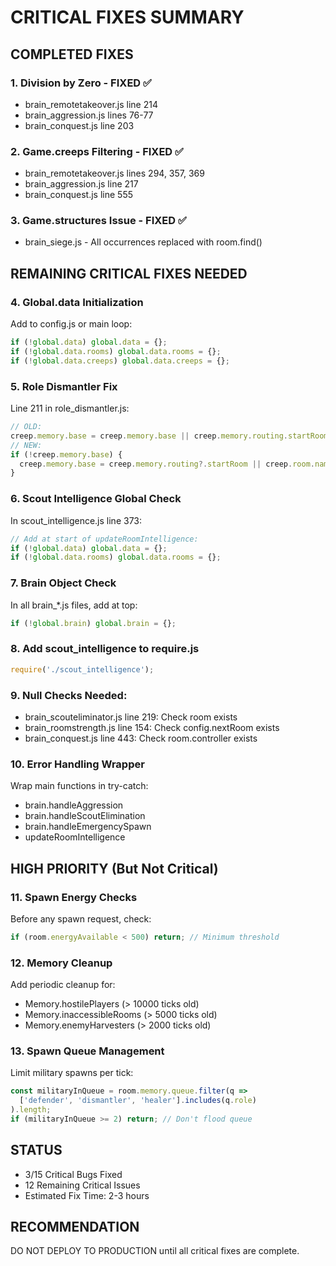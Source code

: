 # CRITICAL FIXES SUMMARY

## COMPLETED FIXES

### 1. Division by Zero - FIXED ✅
- brain_remotetakeover.js line 214
- brain_aggression.js lines 76-77
- brain_conquest.js line 203

### 2. Game.creeps Filtering - FIXED ✅
- brain_remotetakeover.js lines 294, 357, 369
- brain_aggression.js line 217
- brain_conquest.js line 555

### 3. Game.structures Issue - FIXED ✅
- brain_siege.js - All occurrences replaced with room.find()

## REMAINING CRITICAL FIXES NEEDED

### 4. Global.data Initialization
Add to config.js or main loop:
```javascript
if (!global.data) global.data = {};
if (!global.data.rooms) global.data.rooms = {};
if (!global.data.creeps) global.data.creeps = {};
```

### 5. Role Dismantler Fix
Line 211 in role_dismantler.js:
```javascript
// OLD:
creep.memory.base = creep.memory.base || creep.memory.routing.startRoom;
// NEW:
if (!creep.memory.base) {
  creep.memory.base = creep.memory.routing?.startRoom || creep.room.name;
}
```

### 6. Scout Intelligence Global Check
In scout_intelligence.js line 373:
```javascript
// Add at start of updateRoomIntelligence:
if (!global.data) global.data = {};
if (!global.data.rooms) global.data.rooms = {};
```

### 7. Brain Object Check
In all brain_*.js files, add at top:
```javascript
if (!global.brain) global.brain = {};
```

### 8. Add scout_intelligence to require.js
```javascript
require('./scout_intelligence');
```

### 9. Null Checks Needed:
- brain_scouteliminator.js line 219: Check room exists
- brain_roomstrength.js line 154: Check config.nextRoom exists
- brain_conquest.js line 443: Check room.controller exists

### 10. Error Handling Wrapper
Wrap main functions in try-catch:
- brain.handleAggression
- brain.handleScoutElimination
- brain.handleEmergencySpawn
- updateRoomIntelligence

## HIGH PRIORITY (But Not Critical)

### 11. Spawn Energy Checks
Before any spawn request, check:
```javascript
if (room.energyAvailable < 500) return; // Minimum threshold
```

### 12. Memory Cleanup
Add periodic cleanup for:
- Memory.hostilePlayers (> 10000 ticks old)
- Memory.inaccessibleRooms (> 5000 ticks old)
- Memory.enemyHarvesters (> 2000 ticks old)

### 13. Spawn Queue Management
Limit military spawns per tick:
```javascript
const militaryInQueue = room.memory.queue.filter(q =>
  ['defender', 'dismantler', 'healer'].includes(q.role)
).length;
if (militaryInQueue >= 2) return; // Don't flood queue
```

## STATUS
- 3/15 Critical Bugs Fixed
- 12 Remaining Critical Issues
- Estimated Fix Time: 2-3 hours

## RECOMMENDATION
DO NOT DEPLOY TO PRODUCTION until all critical fixes are complete.